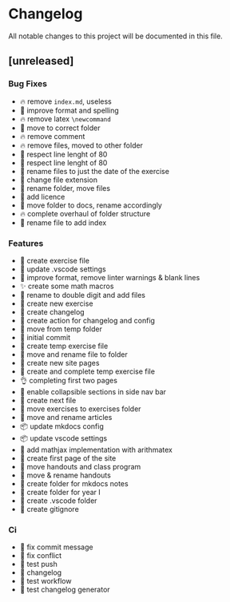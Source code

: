 # Changelog

All notable changes to this project will be documented in this file.

## [unreleased]

### Bug Fixes

- :fire:  remove `index.md`, useless
- :art:  improve format and spelling
- :fire:  remove latex `\newcommand`
- :truck:  move to correct folder
- :fire:  remove comment
- :fire:  remove files, moved to other folder
- :rotating_light:  respect line lenght of 80
- :rotating_light:  respect line lenght of 80
- :truck:  rename files to just the date of the exercise
- :bug:  change file extension
- :truck:  rename folder, move files
- :page_facing_up:  add licence
- :truck:  move folder to docs, rename accordingly
- :fire:  complete overhaul of folder structure
- :truck:  rename file to add index

### Features

- :tada:  create exercise file
- :speech_balloon:  update .vscode settings
- :art:  improve format, remove linter warnings & blank lines
- :sparkles:  create some math macros
- :truck:  rename to double digit and add files
- :tada:  create new exercise
- :tada:  create changelog
- :tada:  create action for changelog and config
- :truck:  move from temp folder
- :tada:  initial commit
- :tada:  create temp exercise file
- :truck:  move and rename file to folder
- :tada:  create new site pages
- :tada:  create and complete temp exercise file
- :ok_hand:  completing first two pages
- :lipstick:  enable collapsible sections in side nav bar
- :tada:  create next file
- :truck:  move exercises to exercises folder
- :truck:  move and rename articles
- :package:  update mkdocs config
- :package:  update vscode settings
- :tada:  add mathjax implementation with arithmatex
- :tada:  create first page of the site
- :truck:  move handouts and class program
- :truck:  move & rename handouts
- :tada:  create folder for mkdocs notes
- :tada:  create folder for year I
- :tada:  create .vscode folder
- :tada:  create gitignore

### Ci

- :green_heart:  fix commit message
- :green_heart:  fix conflict
- :green_heart:  test push
- :green_heart:  changelog
- :green_heart:  test workflow
- :green_heart:  test changelog generator

<!-- generated by git-cliff -->
